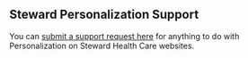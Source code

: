 Steward Personalization Support
-----

You can [submit a support request here]() for anything to do with Personalization on Steward Health Care websites.
